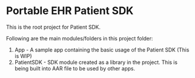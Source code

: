 Portable EHR Patient SDK
=========================

This is the root project for Patient SDK.

Following are the main modules/folders in this project folder:
1. App - A sample app containing the basic usage of the Patient SDK (This is WIP)
2. PatientSDK - SDK module created as a library in the project. This is being built into AAR file to be used by other apps.
